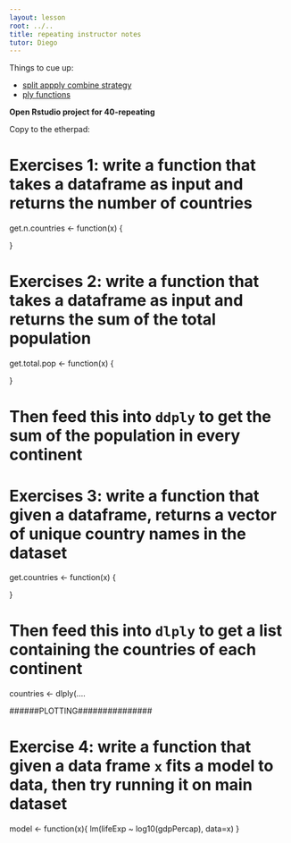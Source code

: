 ```yaml
---
layout: lesson
root: ../..
title: repeating instructor notes
tutor: Diego
---
```


Things to cue up:

* [split appply combine strategy](http://nicercode.github.io/2014-02-13-UNSW/lessons/40-repeating/splitapply.png)
* [ply functions](http://nicercode.github.io/2014-02-13-UNSW/lessons/40-repeating/full_apply_suite.png)

**Open Rstudio project for 40-repeating**

Copy to the etherpad:

# Exercises 1:  write a function that takes a dataframe as input and returns the number of countries

get.n.countries <- function(x) {

}


# Exercises 2:  write a function that takes a dataframe as input and returns the sum of the total population

get.total.pop <- function(x) {

}

# Then feed this into `ddply` to get the sum of the population in every continent


# Exercises 3: write a function that given a dataframe, returns a vector of unique country names in the dataset

get.countries <- function(x) {

}

# Then feed this into `dlply` to get a list containing the countries of each continent

countries <- dlply(....


######PLOTTING###############

# Exercise 4: write a function that given a data frame `x` fits a model to data, then try running it on main dataset

model <- function(x){
  lm(lifeExp ~ log10(gdpPercap), data=x)
}

